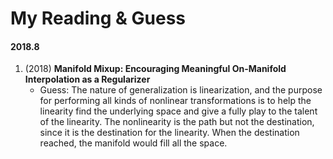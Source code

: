 # My Reading & Guess

#### 2018.8

1. (2018) **Manifold Mixup: Encouraging Meaningful On-Manifold Interpolation as a Regularizer**
    - Guess: The nature of generalization is linearization, and the purpose for performing all kinds of nonlinear transformations is to help the linearity find the underlying space and give a fully play to the talent of the linearity. The nonlinearity is the path but not the destination, since it is the destination for the linearity. When the destination reached, the manifold would fill all the space.
